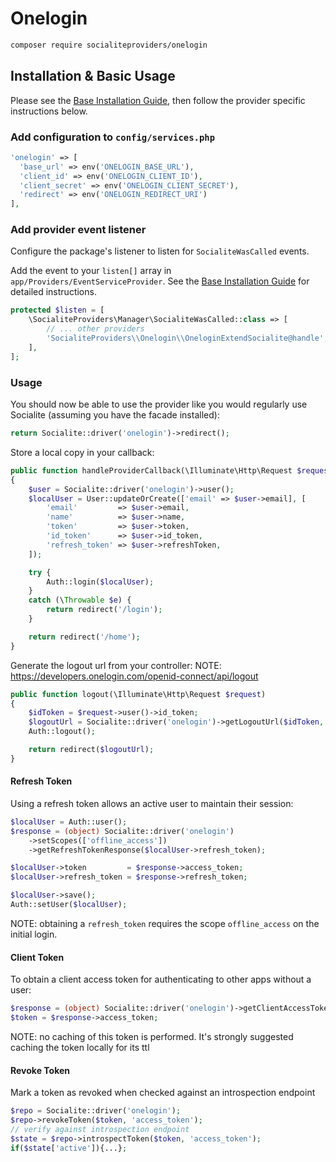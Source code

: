 # Onelogin

```bash
composer require socialiteproviders/onelogin
```

## Installation & Basic Usage

Please see the [Base Installation Guide](https://socialiteproviders.com/usage/), then follow the provider specific instructions below.

### Add configuration to `config/services.php`

```php
'onelogin' => [
  'base_url' => env('ONELOGIN_BASE_URL'),
  'client_id' => env('ONELOGIN_CLIENT_ID'),
  'client_secret' => env('ONELOGIN_CLIENT_SECRET'),
  'redirect' => env('ONELOGIN_REDIRECT_URI')
],
```

### Add provider event listener

Configure the package's listener to listen for `SocialiteWasCalled` events.

Add the event to your `listen[]` array in `app/Providers/EventServiceProvider`. See the [Base Installation Guide](https://socialiteproviders.com/usage/) for detailed instructions.

```php
protected $listen = [
    \SocialiteProviders\Manager\SocialiteWasCalled::class => [
        // ... other providers
        'SocialiteProviders\\Onelogin\\OneloginExtendSocialite@handle',
    ],
];
```

### Usage

You should now be able to use the provider like you would regularly use Socialite (assuming you have the facade installed):

```php
return Socialite::driver('onelogin')->redirect();
```
Store a local copy in your callback:

```php
public function handleProviderCallback(\Illuminate\Http\Request $request)
{
    $user = Socialite::driver('onelogin')->user();
    $localUser = User::updateOrCreate(['email' => $user->email], [
        'email'         => $user->email,
        'name'          => $user->name,
        'token'         => $user->token,
        'id_token'      => $user->id_token,
        'refresh_token' => $user->refreshToken,
    ]);

    try {
        Auth::login($localUser);
    }
    catch (\Throwable $e) {
        return redirect('/login');
    }

    return redirect('/home');
}
```

Generate the logout url from your controller:
NOTE: https://developers.onelogin.com/openid-connect/api/logout
```php
public function logout(\Illuminate\Http\Request $request)
{
    $idToken = $request->user()->id_token;
    $logoutUrl = Socialite::driver('onelogin')->getLogoutUrl($idToken, URL::to('/'));
    Auth::logout();

    return redirect($logoutUrl);
}
```
#### Refresh Token
Using a refresh token allows an active user to maintain their session:


```php
$localUser = Auth::user();
$response = (object) Socialite::driver('onelogin')
    ->setScopes(['offline_access'])
    ->getRefreshTokenResponse($localUser->refresh_token);

$localUser->token         = $response->access_token;
$localUser->refresh_token = $response->refresh_token;

$localUser->save();
Auth::setUser($localUser);
```
NOTE: obtaining a `refresh_token` requires the scope `offline_access` on the initial login.

#### Client Token
To obtain a client access token for authenticating to other apps without a user:

```php
$response = (object) Socialite::driver('onelogin')->getClientAccessTokenResponse();
$token = $response->access_token;
```
NOTE: no caching of this token is performed. It's strongly suggested caching the token locally for its ttl


#### Revoke Token
Mark a token as revoked when checked against an introspection endpoint

```php
$repo = Socialite::driver('onelogin');
$repo->revokeToken($token, 'access_token');
// verify against introspection endpoint
$state = $repo->introspectToken($token, 'access_token');
if($state['active']){...};
```
